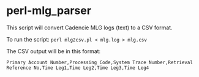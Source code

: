 # perl-mlg_parser

This script will convert Cadencie MLG logs (text) to a CSV format. 

To run the script: `perl mlg2csv.pl < mlg.log > mlg.csv`

The CSV output will be in this format:

`Primary Account Number,Processing Code,System Trace Number,Retrieval Reference No,Time Leg1,Time Leg2,Time Leg3,Time Leg4`
